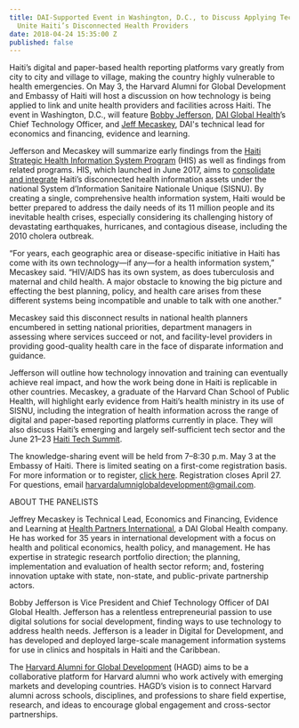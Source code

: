 ```yaml
---
title: DAI-Supported Event in Washington, D.C., to Discuss Applying Technology to
  Unite Haiti’s Disconnected Health Providers
date: 2018-04-24 15:35:00 Z
published: false
---
```


Haiti’s digital and paper-based health reporting platforms vary greatly from city to city and village to village, making the country highly vulnerable to health emergencies. On May 3, the Harvard Alumni for Global Development and Embassy of Haiti will host a discussion on how technology is being applied to link and unite health providers and facilities across Haiti. The event in Washington, D.C., will feature [Bobby Jefferson](https://www.dai.com/who-we-are/our-team/bobby-jefferson), [DAI Global Health](https://www.dai.com/our-work/solutions/health)’s Chief Technology Officer, and [Jeff Mecaskey](https://www.dai.com/who-we-are/our-team/jeffrey-mecaskey), DAI's technical lead for economics and financing, evidence and learning.

Jefferson and Mecaskey will summarize early findings from the [Haiti Strategic Health Information System Program](https://www.dai.com/our-work/projects/haiti-strategic-health-information-system-his-program) (HIS) as well as findings from related programs. HIS, which launched in June 2017, aims to [consolidate and integrate](https://www.dai.com/news/dai-to-launch-usaid-health-information-system-program-in-haiti) Haiti’s disconnected health information assets under the national System d’Information Sanitaire Nationale Unique (SISNU). By creating a single, comprehensive health information system, Haiti would be better prepared to address the daily needs of its 11 million people and its inevitable health crises, especially considering its challenging history of devastating earthquakes, hurricanes, and contagious disease, including the 2010 cholera outbreak.

“For years, each geographic area or disease-specific initiative in Haiti has come with its own technology—if any—for a health information system,” Mecaskey said. “HIV/AIDS has its own system, as does tuberculosis and maternal and child health. A major obstacle to knowing the big picture and effecting the best planning, policy, and health care arises from these different systems being incompatible and unable to talk with one another.”

Mecaskey said this disconnect results in national health planners encumbered in setting national priorities, department managers in assessing where services succeed or not, and facility-level providers in providing good-quality health care in the face of disparate information and guidance.

Jefferson will outline how technology innovation and training can eventually achieve real impact, and how the work being done in Haiti is replicable in other countries. Mecaskey, a graduate of the Harvard Chan School of Public Health, will highlight early evidence from Haiti’s health ministry in its use of SISNU, including the integration of health information across the range of digital and paper-based reporting platforms currently in place. They will also discuss Haiti’s emerging and largely self-sufficient tech sector and the June 21–23 [Haiti Tech Summit](http://haititechsummit.com/).

The knowledge-sharing event will be held from 7–8:30 p.m. May 3 at the Embassy of Haiti. There is limited seating on a first-come registration basis. For more information or to register, [click here](https://docs.google.com/forms/d/e/1FAIpQLSee7AObxy2KrjqPk-PL-XIIeyu8zljV2K4tYNbzA_HLOj62Bw/viewform). Registration closes April 27. For questions, email [harvardalumniglobaldevelopment@gmail.com](mailto:harvardalumniglobaldevelopment@gmail.com). 

ABOUT THE PANELISTS

Jeffrey Mecaskey is Technical Lead, Economics and Financing, Evidence and Learning at [Health Partners International](http://healthpartners-int.co.uk/), a DAI Global Health company. He has worked for 35 years in international development with a focus on health and political economics, health policy, and management. He has expertise in strategic research portfolio direction; the planning, implementation and evaluation of health sector reform; and, fostering innovation uptake with state, non-state, and public-private partnership actors.

Bobby Jefferson is Vice President and Chief Technology Officer of DAI Global Health. Jefferson has a relentless entrepreneurial passion to use digital solutions for social development, finding ways to use technology to address health needs. Jefferson is a leader in Digital for Development, and has developed and deployed large-scale management information systems for use in clinics and hospitals in Haiti and the Caribbean.

The [Harvard Alumni for Global Development](https://alumni.harvard.edu/community/clubs-sigs/sigs-directory#findsig) (HAGD) aims to be a collaborative platform for Harvard alumni who work actively with emerging markets and developing countries. HAGD’s vision is to connect Harvard alumni across schools, disciplines, and professions to share field expertise, research, and ideas to encourage global engagement and cross-sector partnerships.
